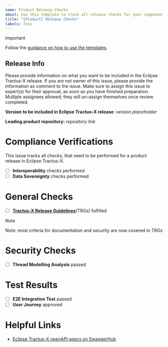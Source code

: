 ```yaml
---
name: Product Release Checks
about: Use this template to track all release checks for your component
title: "[Product] Release Checks"
labels: foss
---
```


> [!IMPORTANT]  
> Follow the [guidance on how to use the templates](https://github.com/eclipse-tractusx/sig-release/blob/main/README.md#release-management-acceptance-criteria).

## Release Info

Please provide information on what you want to be included in the Eclipse Tractus-X release.
If you are not owner of this issue, please provide the information as comment to the issue.
Make sure to assign this issue to expert(s) for their approval, as soon as you have finished preparation. Multiple assignees allowed; they will un-assign themselves once review completed.

**Version to be included in Eclipse Tractus-X release**: *version placeholder*

**Leading product repository:** *repository link*

# Compliance Verifications

This issue tracks all checks, that need to be performed for a product release in Eclipse Tractus-X. 

- [ ] **Interoperability** checks performed
- [ ] **Data Sovereignty** checks performed

# General Checks

- [ ] [**Tractus-X Release Guidelines**](https://eclipse-tractusx.github.io/docs/release)(TRGs) fulfilled

> [!NOTE]
> Note: most criteria for documentation and security are now covered in TRGs

# Security Checks

- [ ] **Thread Modelling Analysis** passed

# Test Results

- [ ] **E2E Integration Test** passed
- [ ] **User Journey** approved

# Helpful Links

- [Eclipse Tractus-X openAPI specs on SwaggerHub](https://app.swaggerhub.com/search?owner=eclipse-tractusx-bot)